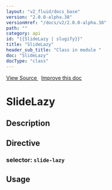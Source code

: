 ```yaml
---
layout: "v2_fluid/docs_base"
version: "2.0.0-alpha.38"
versionHref: "/docs/v2/2.0.0-alpha.38"
path: ""
category: api
id: "{{SlideLazy | slugify}}"
title: "SlideLazy"
header_sub_title: "Class in module "
doc: "SlideLazy"
docType: "class"
---
```





<div class="improve-docs">
  <a href='http://github.com/driftyco/ionic2/tree/master/ionic/components/slides/slides.ts#L475'>
    View Source
  </a>
  &nbsp;
  <a href='http://github.com/driftyco/ionic2/edit/master/ionic/components/slides/slides.ts#L475'>
    Improve this doc
  </a>

  <!-- TODO(drewrygh, perrygovier): render this block in the correct location, markup identical to component docs -->

</div>




<h1 class="api-title">


SlideLazy






</h1>






<h2>Description</h2>



<h2>Directive</h2>
<h3>selector: <code>slide-lazy</code></h3>
<h2>Usage</h2>



<!-- end content block -->


<!-- end body block -->


